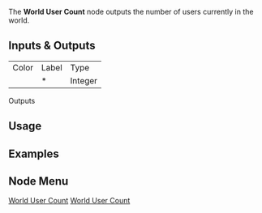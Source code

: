 <languages></languages> <translate> The **World User Count** node
outputs the number of users currently in the world.

## Inputs & Outputs

|       |       |         |
|-------|-------|---------|
| Color | Label | Type    |
|       | \*    | Integer |

Outputs

## Usage

## Examples

## Node Menu

</translate>

[World User Count](Category:Protoflux{{#translation:}} "wikilink")
[World User Count](Category:Protoflux:World{{#translation:}} "wikilink")